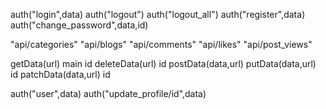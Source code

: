 auth("login",data)
auth("logout")
auth("logout_all")
auth("register",data)
auth("change_password",data,id)

"api/categories"
"api/blogs"
"api/comments"
"api/likes"
"api/post_views"

getData(url) main id
deleteData(url) id
postData(data,url) 
putData(data,url) id
patchData(data,url) id







auth("user",data)
auth("update_profile/id",data)
